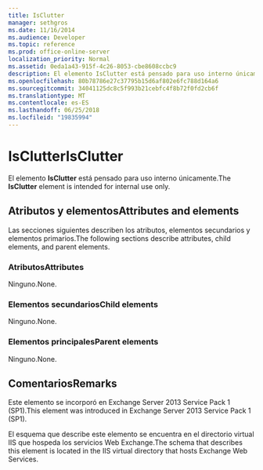 ```yaml
---
title: IsClutter
manager: sethgros
ms.date: 11/16/2014
ms.audience: Developer
ms.topic: reference
ms.prod: office-online-server
localization_priority: Normal
ms.assetid: 0eda1a43-915f-4c26-8053-cbe8608ccbc9
description: El elemento IsClutter está pensado para uso interno únicamente.
ms.openlocfilehash: 80b78786e27c37795b15d6af802e6fc788d164a6
ms.sourcegitcommit: 34041125dc8c5f993b21cebfc4f8b72f0fd2cb6f
ms.translationtype: MT
ms.contentlocale: es-ES
ms.lasthandoff: 06/25/2018
ms.locfileid: "19835994"
---
```

# <a name="isclutter"></a><span data-ttu-id="1fbaa-103">IsClutter</span><span class="sxs-lookup"><span data-stu-id="1fbaa-103">IsClutter</span></span>

<span data-ttu-id="1fbaa-104">El elemento **IsClutter** está pensado para uso interno únicamente.</span><span class="sxs-lookup"><span data-stu-id="1fbaa-104">The **IsClutter** element is intended for internal use only.</span></span> 

## <a name="attributes-and-elements"></a><span data-ttu-id="1fbaa-105">Atributos y elementos</span><span class="sxs-lookup"><span data-stu-id="1fbaa-105">Attributes and elements</span></span>

<span data-ttu-id="1fbaa-106">Las secciones siguientes describen los atributos, elementos secundarios y elementos primarios.</span><span class="sxs-lookup"><span data-stu-id="1fbaa-106">The following sections describe attributes, child elements, and parent elements.</span></span>
  
### <a name="attributes"></a><span data-ttu-id="1fbaa-107">Atributos</span><span class="sxs-lookup"><span data-stu-id="1fbaa-107">Attributes</span></span>

<span data-ttu-id="1fbaa-108">Ninguno.</span><span class="sxs-lookup"><span data-stu-id="1fbaa-108">None.</span></span>
  
### <a name="child-elements"></a><span data-ttu-id="1fbaa-109">Elementos secundarios</span><span class="sxs-lookup"><span data-stu-id="1fbaa-109">Child elements</span></span>

<span data-ttu-id="1fbaa-110">Ninguno.</span><span class="sxs-lookup"><span data-stu-id="1fbaa-110">None.</span></span>
  
### <a name="parent-elements"></a><span data-ttu-id="1fbaa-111">Elementos principales</span><span class="sxs-lookup"><span data-stu-id="1fbaa-111">Parent elements</span></span>

<span data-ttu-id="1fbaa-112">Ninguno.</span><span class="sxs-lookup"><span data-stu-id="1fbaa-112">None.</span></span>
  
## <a name="remarks"></a><span data-ttu-id="1fbaa-113">Comentarios</span><span class="sxs-lookup"><span data-stu-id="1fbaa-113">Remarks</span></span>

<span data-ttu-id="1fbaa-114">Este elemento se incorporó en Exchange Server 2013 Service Pack 1 (SP1).</span><span class="sxs-lookup"><span data-stu-id="1fbaa-114">This element was introduced in Exchange Server 2013 Service Pack 1 (SP1).</span></span>
  
<span data-ttu-id="1fbaa-115">El esquema que describe este elemento se encuentra en el directorio virtual IIS que hospeda los servicios Web Exchange.</span><span class="sxs-lookup"><span data-stu-id="1fbaa-115">The schema that describes this element is located in the IIS virtual directory that hosts Exchange Web Services.</span></span>
  

